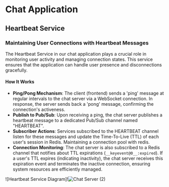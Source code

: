 # Chat Application

## Heartbeat Service

### Maintaining User Connections with Heartbeat Messages
The Heartbeat Service in our chat application plays a crucial role in monitoring user activity and managing connection states. This service ensures that the application can handle user presence and disconnections gracefully.

#### How It Works
- **Ping/Pong Mechanism**: The client (frontend) sends a 'ping' message at regular intervals to the chat server via a WebSocket connection. In response, the server sends back a 'pong' message, confirming the connection's activeness.
- **Publish to Pub/Sub**: Upon receiving a ping, the chat server publishes a heartbeat message to a dedicated Pub/Sub channel named "HEARTBEAT".
- **Subscriber Actions**: Services subscribed to the HEARTBEAT channel listen for these messages and update the Time-To-Live (TTL) of each user's session in Redis. Maintaining a connection pool with redis.
- **Connection Monitoring**: The chat server is also subscribed to a Redis channel that notifies about TTL expirations (`__keyevent@0__:expired`). If a user's TTL expires (indicating inactivity), the chat server receives this expiration event and terminates the inactive connection, ensuring system resources are efficiently managed.

![Heartbeat Service Diagram]!![Chat Server (2)](https://github.com/user-attachments/assets/5d7cbbbb-226e-4000-a7b6-bcb8447f8249)
